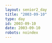 ```yaml
---
layout: senior2_day
title: "2003-09-10"
type: day
id: 2003-09-10
date: 2003-09-10
robots: noindex
---
```


